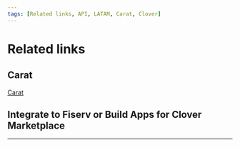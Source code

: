 ```yaml
---
tags: [Related links, API, LATAM, Carat, Clover]
---
```


# Related links

## Carat

[Carat](https://dev.softwareexpress.com.br/)


## Integrate to Fiserv or Build Apps for Clover Marketplace



<!-- type: row -->

<!-- type: card
title: Clover
description: Add semi-integrated payments to your iOS, Android or Windows POS using our attractive Clover Mini or Go hardware. 
-->

<!-- type: card
title: cardPointe Gateway
description: Securely process a wide range of credit, debit and alternative payment options, for both card-present and card-not-present transactions, with our complete set of APIs. Simply manage all transactions from one place, with the comprehensive CardPointe platform. 
-->

<!-- type: card
title: Rapid Connect
description: One stop access to create, test, certify and deliver payment rich applications that seamlessly integrate to First Data Payment Systems. 
-->

<!-- type: card
title: Clover App Market
description: Develop Apps for the Clover Marketplace.
-->

<!-- type: row-end -->

---
